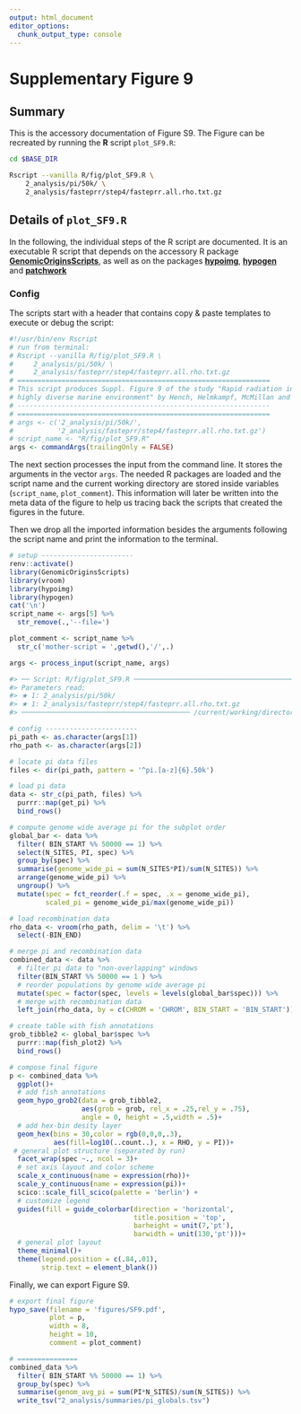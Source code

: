 ```yaml
---
output: html_document
editor_options:
  chunk_output_type: console
---
```

# Supplementary Figure 9






## Summary

This is the accessory documentation of Figure S9.
The Figure can be recreated by running the **R** script `plot_SF9.R`:

```sh
cd $BASE_DIR

Rscript --vanilla R/fig/plot_SF9.R \
    2_analysis/pi/50k/ \
    2_analysis/fasteprr/step4/fasteprr.all.rho.txt.gz
```

## Details of `plot_SF9.R`

In the following, the individual steps of the R script are documented.
It is an executable R script that depends on the accessory R package [**GenomicOriginsScripts**](https://k-hench.github.io/GenomicOriginsScripts), as well as on the packages [**hypoimg**](https://k-hench.github.io/hypoimg), [**hypogen**](https://k-hench.github.io/hypogen) and [**patchwork**](https://patchwork.data-imaginist.com/)

### Config

The scripts start with a header that contains copy & paste templates to execute or debug the script:


```r
#!/usr/bin/env Rscript
# run from terminal:
# Rscript --vanilla R/fig/plot_SF9.R \
#     2_analysis/pi/50k/ \
#     2_analysis/fasteprr/step4/fasteprr.all.rho.txt.gz
# ===============================================================
# This script produces Suppl. Figure 9 of the study "Rapid radiation in a
# highly diverse marine environment" by Hench, Helmkampf, McMillan and Puebla
# ---------------------------------------------------------------
# ===============================================================
# args <- c('2_analysis/pi/50k/',
#           '2_analysis/fasteprr/step4/fasteprr.all.rho.txt.gz')
# script_name <- "R/fig/plot_SF9.R"
args <- commandArgs(trailingOnly = FALSE)
```

The next section processes the input from the command line.
It stores the arguments in the vector `args`.
The needed R packages are loaded and the script name and the current working directory are stored inside variables (`script_name`, `plot_comment`).
This information will later be written into the meta data of the figure to help us tracing back the scripts that created the figures in the future.

Then we drop all the imported information besides the arguments following the script name and print the information to the terminal.


```r
# setup -----------------------
renv::activate()
library(GenomicOriginsScripts)
library(vroom)
library(hypoimg)
library(hypogen)
cat('\n')
script_name <- args[5] %>%
  str_remove(.,'--file=')

plot_comment <- script_name %>%
  str_c('mother-script = ',getwd(),'/',.)

args <- process_input(script_name, args)
```

```r
#> ── Script: R/fig/plot_SF9.R ────────────────────────────────────────────
#> Parameters read:
#> ★ 1: 2_analysis/pi/50k/
#> ★ 1: 2_analysis/fasteprr/step4/fasteprr.all.rho.txt.gz
#> ────────────────────────────────────────── /current/working/directory ──
```


```r
# config -----------------------
pi_path <- as.character(args[1])
rho_path <- as.character(args[2])
```



```r
# locate pi data files
files <- dir(pi_path, pattern = '^pi.[a-z]{6}.50k')
```



```r
# load pi data
data <- str_c(pi_path, files) %>%
  purrr::map(get_pi) %>%
  bind_rows()
```



```r
# compute genome wide average pi for the subplot order
global_bar <- data %>%
  filter( BIN_START %% 50000 == 1) %>%
  select(N_SITES, PI, spec) %>%
  group_by(spec) %>%
  summarise(genome_wide_pi = sum(N_SITES*PI)/sum(N_SITES)) %>%
  arrange(genome_wide_pi) %>%
  ungroup() %>%
  mutate(spec = fct_reorder(.f = spec, .x = genome_wide_pi),
         scaled_pi = genome_wide_pi/max(genome_wide_pi))
```



```r
# load recombination data
rho_data <- vroom(rho_path, delim = '\t') %>%
  select(-BIN_END)
```



```r
# merge pi and recombination data
combined_data <- data %>%
  # filter pi data to "non-overlapping" windows
  filter(BIN_START %% 50000 == 1 ) %>%
  # reorder populations by genome wide average pi
  mutate(spec = factor(spec, levels = levels(global_bar$spec))) %>%
  # merge with recombination data
  left_join(rho_data, by = c(CHROM = 'CHROM', BIN_START = 'BIN_START'))
```



```r
# create table with fish annotations
grob_tibble2 <- global_bar$spec %>%
  purrr::map(fish_plot2) %>%
  bind_rows()
```



```r
# compose final figure
p <- combined_data %>%
  ggplot()+
  # add fish annotations
  geom_hypo_grob2(data = grob_tibble2,
                  aes(grob = grob, rel_x = .25,rel_y = .75),
                  angle = 0, height = .5,width = .5)+
  # add hex-bin desity layer
  geom_hex(bins = 30,color = rgb(0,0,0,.3),
           aes(fill=log10(..count..), x = RHO, y = PI))+
 # general plot structure (separated by run)
  facet_wrap(spec ~., ncol = 3)+
  # set axis layout and color scheme
  scale_x_continuous(name = expression(rho))+
  scale_y_continuous(name = expression(pi))+
  scico::scale_fill_scico(palette = 'berlin') +
  # customize legend
  guides(fill = guide_colorbar(direction = 'horizontal',
                               title.position = 'top',
                               barheight = unit(7,'pt'),
                               barwidth = unit(130,'pt')))+
  # general plot layout
  theme_minimal()+
  theme(legend.position = c(.84,.01),
        strip.text = element_blank())
```

Finally, we can export Figure S9.


```r
# export final figure
hypo_save(filename = 'figures/SF9.pdf',
          plot = p,
          width = 8,
          height = 10,
          comment = plot_comment)

# ===============
combined_data %>%
  filter( BIN_START %% 50000 == 1) %>%
  group_by(spec) %>%
  summarise(genom_avg_pi = sum(PI*N_SITES)/sum(N_SITES)) %>%
  write_tsv("2_analysis/summaries/pi_globals.tsv")
```
